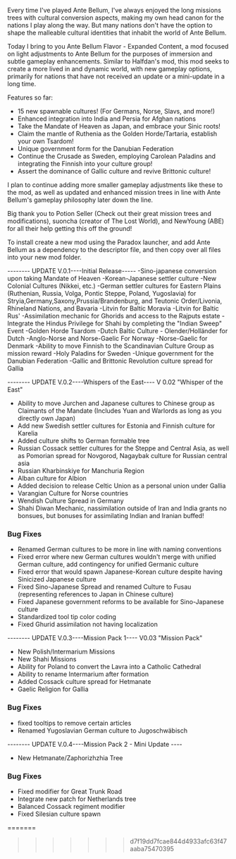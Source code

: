 Every time I've played Ante Bellum, I've always enjoyed the long missions trees with cultural conversion aspects, making my own head canon for the nations I play along the way. But many nations don't have the option to shape the malleable cultural identities that inhabit the world of Ante Bellum.

Today I bring to you Ante Bellum Flavor - Expanded Content, a mod focused on light adjustments to Ante Bellum for the purposes of immersion and subtle gameplay enhancements. Similar to Halfdan's mod, this mod seeks to create a more lived in and dynamic world, with new gameplay options, primarily for nations that have not received an update or a mini-update in a long time.

Features so far:
- 15 new spawnable cultures! (For Germans, Norse, Slavs, and more!)
- Enhanced integration into India and Persia for Afghan nations
- Take the Mandate of Heaven as Japan, and embrace your Sinic roots!
- Claim the mantle of Ruthenia as the Golden Horde/Tartaria, establish your own Tsardom!
- Unique government form for the Danubian Federation
- Continue the Crusade as Sweden, employing Carolean Paladins and integrating the Finnish into your culture group!
- Assert the dominance of Gallic culture and revive Brittonic culture!

I plan to continue adding more smaller gameplay adjustments like these to the mod, as well as updated and enhanced mission trees in line with Ante Bellum's gameplay philosophy later down the line.

Big thank you to Potion Seller (Check out their great mission trees and modifications), suoncha (creator of The Lost World), and NewYoung (ABE) for all their help getting this off the ground!

To install create a new mod using the Paradox launcher, and add Ante Bellum as a dependency to the descriptor file, and then copy over all files into your new mod folder.

-------- UPDATE V.0.1----Initial Release-----
-Sino-japanese conversion upon taking Mandate of Heaven
-Korean-Japanese settler culture
-New Colonial Cultures (Nikkei, etc.)
-German settler cultures for Eastern Plains (Ruthenian, Russia, Volga, Pontic Steppe, Poland, Yugoslavia) for Stryia,Germany,Saxony,Prussia/Brandenburg, and Teutonic Order/Livonia, Rhineland Nations, and Bavaria 
-Litvin for Baltic Moravia
-Litvin for Baltic Rus'
-Assimilation mechanic for Ghorids and access to the Rajputs estate
-Integrate the Hindus Privilege for Shahi by completing the "Indian Sweep" Event
-Golden Horde Tsardom
-Dutch Baltic Culture - Olender/Holländer for Dutch
-Anglo-Norse and Norse-Gaelic For Norway 
-Norse-Gaelic for Denmark
-Ability to move Finnish to the Scandinavian Culture Group as mission reward
-Holy Paladins for Sweden
-Unique government for the Danubian Federation 
-Gallic and Brittonic Revolution culture spread for Gallia

-------- UPDATE V.0.2----Whispers of the East----
V 0.02 "Whisper of the East"
 - Ability to move Jurchen and Japanese cultures to Chinese group as Claimants of the Mandate (Includes Yuan and Warlords as long as you directly own Japan)
 - Add new Swedish settler cultures for Estonia and Finnish culture for Karelia 
 - Added culture shifts to German formable tree 
 - Russian Cossack settler cultures for the Steppe and Central Asia, as well as Pomorian spread for Novgorod, Nagaybak culture for Russian central asia 
 - Russian Kharbinskiye for Manchuria Region
 - Alban culture for Albion
 - Added decision to release Celtic Union as a personal union under Gallia 
 - Varangian Culture for Norse countries 
 - Wendish Culture Spread in Germany 
 - Shahi Diwan Mechanic, nassimilation outside of Iran and India grants no bonsues, but bonuses for assimilating Indian and Iranian buffed!
 
### Bug Fixes ####
- Renamed German cultures to be more in line with naming conventions
- Fixed error where new German cultures wouldn't merge with unified German culture, add contingency for unified Germanic culture 
- Fixed error that would spawn Japanese-Korean culture despite having Sinicized Japanese culture
- Fixed Sino-Japanese Spread and renamed Culture to Fusau (representing references to Japan in Chinese culture)
- Fixed Japanese government reforms to be available for Sino-Japanese culture 
- Standardized tool tip color coding 
- Fixed Ghurid assimilation not having localization 

-------- UPDATE V.0.3----Mission Pack 1----
V0.03 "Mission Pack"
- New Polish/Intermarium Missions
- New Shahi Missions
- Ability for Poland to convert the Lavra into a Catholic Cathedral 
- Ability to rename Intermarium after formation
- Added Cossack culture spread for Hetmanate
- Gaelic Religion for Gallia 

### Bug Fixes ####
- fixed tooltips to remove certain articles
- Renamed Yugoslavian German culture to Jugoschwäbisch

-------- UPDATE V.0.4----Mission Pack 2 - Mini Update ----
- New Hetmanate/Zaphorizhzhia Tree

### Bug Fixes ####
- Fixed modifier for Great Trunk Road
- Integrate new patch for Netherlands tree 
- Balanced Cossack regiment modifier 
- Fixed Silesian culture spawn 


=======
>>>>>>> d7f19dd7fcae844d4933afc63f47aaba75470395
